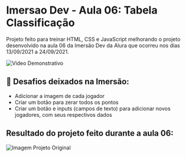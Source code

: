 # Imersao Dev - Aula 06: Tabela Classificação
Projeto feito para treinar HTML, CSS e JavaScript melhorando o projeto desenvolvido na aula 06 da Imersão Dev da Alura que ocorreu nos dias 13/09/2021 a 24/09/2021.


![Video Demonstrativo](https://github.com/camilavitoriacosta/TabelaClassificaoImersaoAlura/blob/main/Tabela%20Classifica%C3%A7%C3%A3o%20(2).gif)

## 📒 Desafios deixados na Imersão:
- Adicionar a imagem de cada jogador
- Criar um botão para zerar todos os pontos
- Criar um botão e inputs (campos de texto) para adicionar novos jogadores, com seus respectivos dados


## Resultado do projeto feito durante a aula 06:

![Imagem Projeto Original](https://github.com/camilavitoriacosta/TabelaClassificaoImersaoAlura/blob/main/tabela_classificao_projeto.png)
